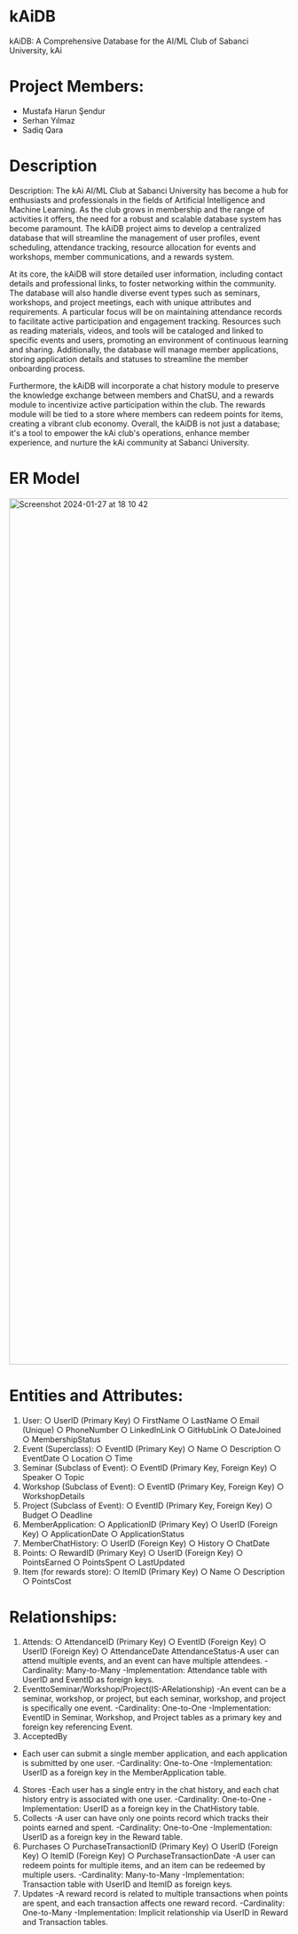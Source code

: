 # kAiDB
kAiDB: A Comprehensive Database for the AI/ML Club of Sabanci University, kAi

# Project Members:
- Mustafa Harun Şendur 
- Serhan Yılmaz 
- Sadiq Qara 

# Description

Description:
The kAi AI/ML Club at Sabanci University has become a hub for enthusiasts and professionals in the fields of Artificial Intelligence and Machine Learning. As the club grows in membership and the range of activities it offers, the need for a robust and scalable database system has become paramount. The kAiDB project aims to develop a centralized database that will streamline the management of user profiles, event scheduling, attendance tracking, resource allocation for events and workshops, member communications, and a rewards system.

At its core, the kAiDB will store detailed user information, including contact details and professional links, to foster networking within the community. The database will also handle diverse event types such as seminars, workshops, and project meetings, each with unique attributes and requirements. A particular focus will be on maintaining attendance records to facilitate active participation and engagement tracking.
Resources such as reading materials, videos, and tools will be cataloged and linked to specific events and users, promoting an environment of continuous learning and sharing. Additionally, the database will manage member applications, storing application details and statuses to streamline the member onboarding process.

Furthermore, the kAiDB will incorporate a chat history module to preserve the knowledge exchange between members and ChatSU, and a rewards module to incentivize active participation within the club. The rewards module will be tied to a store where members can redeem points for items, creating a vibrant club economy.
Overall, the kAiDB is not just a database; it's a tool to empower the kAi club's operations, enhance member experience, and nurture the kAi community at Sabanci University.

# ER Model

<img width="1558" alt="Screenshot 2024-01-27 at 18 10 42" src="https://github.com/mhsendur/kAiDB/assets/120842010/91bbc22f-e4e3-4ba3-a69f-fdbca908ba66">

# Entities and Attributes:
1. User:
○ UserID (Primary Key)
○ FirstName
○ LastName
○ Email (Unique)
○ PhoneNumber
○ LinkedInLink
○ GitHubLink
○ DateJoined
○ MembershipStatus
  2. Event (Superclass):
○ EventID (Primary Key)
○ Name
○ Description
○ EventDate
○ Location
○ Time
3. Seminar (Subclass of Event):
○ EventID (Primary Key, Foreign Key)
○ Speaker
○ Topic
4. Workshop (Subclass of Event):
○ EventID (Primary Key, Foreign Key) ○ WorkshopDetails
5. Project (Subclass of Event):
○ EventID (Primary Key, Foreign Key)
○ Budget
○ Deadline
6. MemberApplication:
○ ApplicationID (Primary Key)
○ UserID (Foreign Key)
○ ApplicationDate
○ ApplicationStatus
7. MemberChatHistory:
○ UserID (Foreign Key)
○ History
○ ChatDate
 8. Points:
○ RewardID (Primary Key)
○ UserID (Foreign Key)
○ PointsEarned
○ PointsSpent
○ LastUpdated
9. Item (for rewards store):
○ ItemID (Primary Key)
○ Name
○ Description
○ PointsCost

# Relationships:
1. Attends:
○ AttendanceID (Primary Key)
○ EventID (Foreign Key)
○ UserID (Foreign Key)
○ AttendanceDate
AttendanceStatus-A user can attend multiple events, and an event can have multiple attendees.
-Cardinality: Many-to-Many
-Implementation: Attendance table with UserID and EventID as foreign keys.
2. EventtoSeminar/Workshop/Project(IS-ARelationship)
-An event can be a seminar, workshop, or project, but each seminar, workshop, and project is specifically one event.
-Cardinality: One-to-One
-Implementation: EventID in Seminar, Workshop, and Project tables as a primary key and foreign key referencing Event.
 3. AcceptedBy
- Each user can submit a single member application, and each application is submitted by one user.
-Cardinality: One-to-One
-Implementation: UserID as a foreign key in the MemberApplication table.
4. Stores
-Each user has a single entry in the chat history, and each chat history entry is associated with one user.
-Cardinality: One-to-One
-Implementation: UserID as a foreign key in the ChatHistory table.
5. Collects
-A user can have only one points record which tracks their points earned and spent.
-Cardinality: One-to-One
-Implementation: UserID as a foreign key in the Reward table.
6. Purchases
○ PurchaseTransactionID (Primary Key)
○ UserID (Foreign Key)
○ ItemID (Foreign Key)
○ PurchaseTransactionDate
-A user can redeem points for multiple items, and an item can be redeemed by multiple users.
-Cardinality: Many-to-Many
-Implementation: Transaction table with UserID and ItemID as foreign keys.
7. Updates
-A reward record is related to multiple transactions when points are spent, and each transaction affects one reward record.
-Cardinality: One-to-Many
-Implementation: Implicit relationship via UserID in Reward and Transaction tables.
